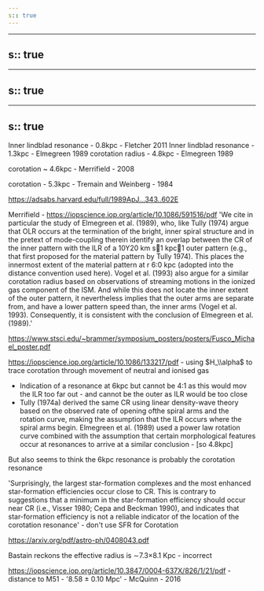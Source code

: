 ```yaml
---
s:: true
---
```

---
s:: true
---
---
s:: true
---
---
s:: true
---


Inner lindblad resonance - 0.8kpc - Fletcher 2011
Inner lindblad resonance - 1.3kpc - Elmegreen 1989
corotation radius - 4.8kpc -  Elmegreen 1989

corotation ~ 4.6kpc - Merrifield - 2008

corotation - 5.3kpc - Tremain and Weinberg - 1984

https://adsabs.harvard.edu/full/1989ApJ...343..602E


Merrifield - https://iopscience.iop.org/article/10.1086/591516/pdf
'We cite in particular the study of Elmegreen et al. (1989), who, like Tully (1974) argue that OLR occurs at the termination of the bright, inner spiral structure and in the pretext of mode-coupling therein identify an overlap between the CR of the inner pattern with the ILR of a 10Y20 km s1 kpc1 outer pattern (e.g., that first proposed for the material pattern by Tully 1974). This places the innermost extent of the material pattern at r 6:0 kpc (adopted into the distance convention used here). Vogel et al. (1993) also argue for a similar corotation radius based on observations of streaming motions in the ionized gas component of the ISM. And while this does not locate the inner extent of the outer pattern, it nevertheless implies that the outer arms are separate from, and have a lower pattern speed than, the inner arms (Vogel et al. 1993). Consequently, it is consistent with the conclusion of Elmegreen et al. (1989).'

https://www.stsci.edu/~brammer/symposium_posters/posters/Fusco_Michael_poster.pdf

https://iopscience.iop.org/article/10.1086/133217/pdf - using  $H_\\alpha$ to trace corotation through movement of neutral and ionised gas

- Indication of a resonance at 6kpc but cannot be 4:1 as this would mov the ILR too far out - and cannot be the outer as ILR would be too close
- Tully (1974a) derived the same CR using linear density-wave theory based on the observed rate of opening ofthe spiral arms and the rotation curve, making the assumption that the ILR occurs where the spiral arms begin. Elmegreen et al. (1989) used a power law rotation curve combined with the assumption that certain morphological features occur at resonances to arrive at a similar conclusion -   [so 4.8kpc] 

But also seems to think the 6kpc resonance is probably the corotation resonance

'Surprisingly, the largest star-formation complexes and the most enhanced star-formation efficiencies occur close to CR. This is contrary to suggestions that a minimum in the star-formation efficiency should occur near CR (i.e., Visser 1980; Cepa and Beckman 1990), and indicates that star-formation efficiency is not a reliable indicator of the location of the corotation resonance' - don't use SFR for Corotation



https://arxiv.org/pdf/astro-ph/0408043.pdf

Bastain reckons the effective radius is ∼7.3×8.1 Kpc - incorrect


https://iopscience.iop.org/article/10.3847/0004-637X/826/1/21/pdf  - distance to M51 - '8.58 ± 0.10 Mpc'  - McQuinn - 2016